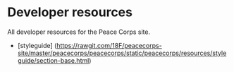 # Developer resources

All developer resources for the Peace Corps site.

- [styleguide] (https://rawgit.com/18F/peacecorps-site/master/peacecorps/peacecorps/static/peacecorps/resources/styleguide/section-base.html)
